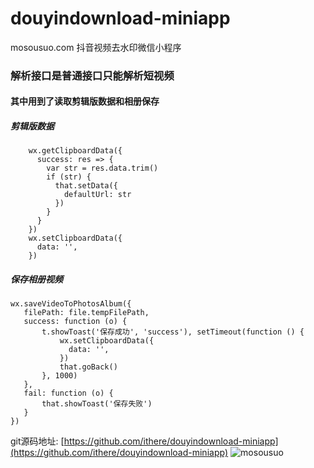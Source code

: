 # douyindownload-miniapp
mosousuo.com 抖音视频去水印微信小程序
### 解析接口是普通接口只能解析短视频
#### 其中用到了读取剪辑版数据和相册保存
##### 剪辑版数据
```
    wx.getClipboardData({
      success: res => {
        var str = res.data.trim()
        if (str) {
          that.setData({
            defaultUrl: str
          })
        }
      }
    })
    wx.setClipboardData({
      data: '',
    })
```
##### 保存相册视频
```
wx.saveVideoToPhotosAlbum({
   filePath: file.tempFilePath,
   success: function (o) {
       t.showToast('保存成功', 'success'), setTimeout(function () {
           wx.setClipboardData({
             data: '',
           })
           that.goBack()
       }, 1000)
   },
   fail: function (o) {
       that.showToast('保存失败')
   }
})
```
git源码地址: [https://github.com/ithere/douyindownload-miniapp](https://github.com/ithere/douyindownload-miniapp)
![mosousuo](https://github.com/ithere/douyindownload-miniapp/blob/master/mosousuo_1.png)
